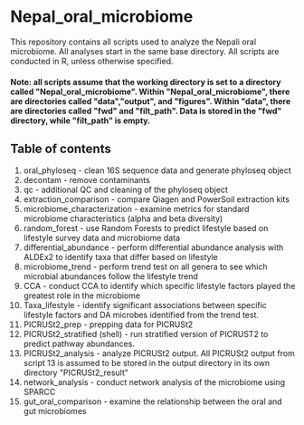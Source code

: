 # Nepal_oral_microbiome
This repository contains all scripts used to analyze the Nepali oral microbiome. All analyses start in the same base directory. All scripts are conducted in R, unless otherwise specified.

#### Note: all scripts assume that the working directory is set to a directory called "Nepal_oral_microbiome". Within "Nepal_oral_microbiome", there are directories called "data","output", and "figures". Within "data", there are directories called "fwd" and "filt_path". Data is stored in the "fwd" directory, while "filt_path" is empty.

## Table of contents
1. oral_phyloseq - clean 16S sequence data and generate phyloseq object
2. decontam - remove contaminants
3. qc - additional QC and cleaning of the phyloseq object
4. extraction_comparison - compare Qiagen and PowerSoil extraction kits
5. microbiome_characterization - examine metrics for standard microbiome characteristics (alpha and beta diversity)
6. random_forest - use Random Forests to predict lifestyle based on lifestyle survey data and microbiome data
7. differential_abundance - perform differential abundance analysis with ALDEx2 to identify taxa that differ based on lifestyle
8. microbiome_trend - perform trend test on all genera to see which microbial abundances follow the lifestyle trend
9. CCA - conduct CCA to identify which specific lifestyle factors played the greatest role in the microbiome
10. Taxa_lifestyle - identify significant associations between specific lifestyle factors and DA microbes identified from the trend test.
11. PICRUSt2_prep - prepping data for PICRUSt2
12. PICRUSt2_stratified (shell) - run stratified version of PICRUST2 to predict pathway abundances.
13. PICRUSt2_analysis - analyze PICRUSt2 output. All PICRUSt2 output from script 13 is assumed to be stored in the output directory in its own directory "PICRUSt2_result"
14. network_analysis - conduct network analysis of the microbiome using SPARCC
15. gut_oral_comparison - examine the relationship between the oral and gut microbiomes